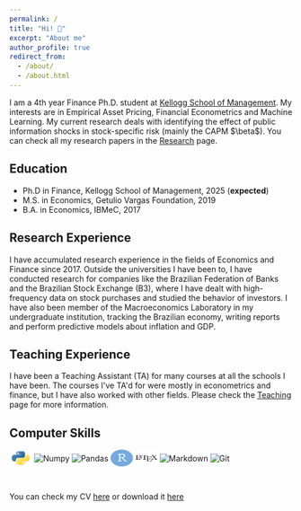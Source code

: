 ```yaml
---
permalink: /
title: "Hi! 👋"
excerpt: "About me"
author_profile: true
redirect_from:
  - /about/
  - /about.html
---
```


I am a 4th year Finance Ph.D. student at [Kellogg School of Management](https://www.kellogg.northwestern.edu/doctoral/programs/finance.aspx). My interests are in Empirical Asset Pricing, Financial Econometrics and Machine Learning. My current research deals with identifying the effect of public information shocks in stock-specific risk (mainly the CAPM $\beta\$). You can check all my research papers in the [Research](/research/) page.

## <i class="fa-solid fa-user-graduate"></i> Education

- Ph.D in Finance, Kellogg School of Management, 2025 (**expected**)
- M.S. in Economics, Getulio Vargas Foundation, 2019
- B.A. in Economics, IBMeC, 2017

## <i class="fa-solid fa-book-open"></i> Research Experience

I have accumulated research experience in the fields of Economics and Finance since 2017. Outside the universities I have been to, I have conducted research for companies like the Brazilian Federation of Banks and the Brazilian Stock Exchange (B3), where I have dealt with high-frequency data on stock purchases and studied the behavior of investors. I have also been member of the Macroeconomics Laboratory in my undergraduate institution, tracking the Brazilian economy, writing reports and perform predictive models about inflation and GDP.

## <i class="fa-solid fa-chalkboard-user"></i> Teaching Experience

I have been a Teaching Assistant (TA) for many courses at all the schools I have been. The courses I've TA'd for were mostly in econometrics and finance, but I have also worked with other fields. Please check the [Teaching](/teaching/) page for more information.

## <i class="fa-solid fa-laptop"></i> Computer Skills

<p>
  <div>
    <img align="center" alt="Python" height="30" width="40" src="https://raw.githubusercontent.com/devicons/devicon/master/icons/python/python-original.svg">
    <img align="center" alt="Numpy" height="30" width="40" src="https://cdn.jsdelivr.net/gh/devicons/devicon/icons/numpy/numpy-original.svg" />
    <img align="center" alt="Pandas" height="30" width="40" src="https://cdn.jsdelivr.net/gh/devicons/devicon/icons/pandas/pandas-original.svg" />
    <img align="center" alt="R" height="30" width="40" src="https://raw.githubusercontent.com/devicons/devicon/master/icons/rstudio/rstudio-plain.svg">
    <img align="center" alt="Latex" height="30" width="40" src="https://raw.githubusercontent.com/devicons/devicon/master/icons/latex/latex-original.svg">
    <img align="center" alt="Markdown" height="30" width="40" src="https://cdn.jsdelivr.net/gh/devicons/devicon/icons/markdown/markdown-original.svg" />
    <img align="center" alt="Git" height="30" width="40" src="https://cdn.jsdelivr.net/gh/devicons/devicon/icons/git/git-original.svg" />
  </div>
</p>
<br>

You can check my CV [here](/resume) or download it [here](../files/Resume%20-%20Jose%20Antunes-Neto.pdf)
